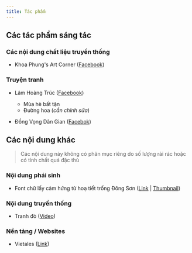 ```yaml
---
title: Tác phẩm
---
```


## Các tác phẩm sáng tác

### Các nội dung chất liệu truyền thống

- Khoa Phung's Art Corner ([Facebook](https://www.facebook.com/profile.php?id=100092158263628))

### Truyện tranh

- Lâm Hoàng Trúc
  ([Facebook](https://www.facebook.com/lamhoangtruc.comic))

  - Mùa hè bất tận
  - Đường hoa (_cần chỉnh sửa_)

- Đồng Vọng Dân Gian ([Facebok](https://www.facebook.com/EchoesofTheFolks))

## Các nội dung khác

> Các nội dung này không có phân mục riêng do số lượng rải rác hoặc có tính chất quá đặc thù

### Nội dung phái sinh

- Font chữ lấy cảm hứng từ hoạ tiết trống Đông Sơn
  ([Link](https://www.facebook.com/graphicdesignVLU/videos/1371043146809379/) | [Thumbnail](img\contents\font-dong-son.png))

### Nội dung truyền thống

- Tranh đỏ ([Video](https://www.facebook.com/www.hanoionline.vn/videos/236943312422683/))

### Nền tảng / Websites

- Vietales ([Link](https://vietales.vn))
